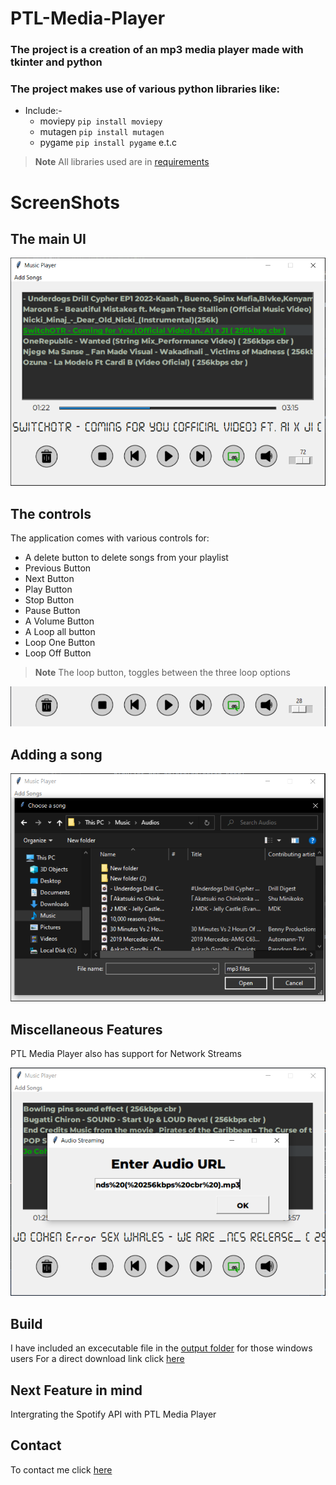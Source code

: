 # PTL-Media-Player
### The project is a creation of an mp3 media player made with tkinter and python
### The project makes use of various python libraries like:
- Include:-
  - moviepy  `pip install moviepy`
  - mutagen `pip install mutagen`
  - pygame `pip install pygame` e.t.c
> **Note** 
> All libraries used are in [requirements][libraries]

# ScreenShots
## The main UI

![UI...](screenshots/main-UI.PNG?raw=true "Optional Title")

## The controls
The application comes with various controls for:
- A delete button to delete songs from your playlist
- Previous Button
- Next Button
- Play Button
- Stop Button
- Pause Button
- A Volume Button
- A Loop all button
- Loop One Button
- Loop Off Button
> **Note** 
> The loop button, toggles between the three loop options

![Controls...](screenshots/controls.PNG?raw=true "Optional Title")

## Adding a song

![AddSong...](screenshots/add-song.PNG?raw=true "Optional Title")

## Miscellaneous Features
PTL Media Player also has support for Network Streams

![Stream...](screenshots/stream.PNG?raw=true "Optional Title")

## Build
I have included an excecutable file in the [output folder][build] for those windows users
For a direct download link click [here][setup]

## Next Feature in mind
Intergrating the Spotify API with PTL Media Player

## Contact
To contact me click [here][mail]

[libraries]: requirements.txt
[build]: output/setup.exe
[setup]: https://github.com/IdrisFallout/PTL-Media-Player/raw/master/output/setup.exe
[mail]: mailto:waithakasam2017@gmail.com
